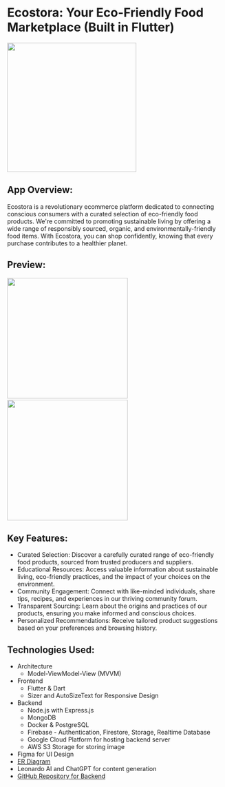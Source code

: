 # Ecostora: Your Eco-Friendly Food Marketplace (Built in Flutter)

<img src="https://github.com/curiouslumber/Ecostora/blob/main/images/AppIcons/playstore.png" width="300">

## App Overview:
Ecostora is a revolutionary ecommerce platform dedicated to connecting conscious consumers with a curated selection of eco-friendly food products. We're committed to promoting sustainable living by offering a wide range of responsibly sourced, organic, and environmentally-friendly food items. With Ecostora, you can shop confidently, knowing that every purchase contributes to a healthier planet.

## Preview:
<img src="https://github.com/curiouslumber/Ecostora/blob/main/images/pages/screen1.1.jpg" width="280">&nbsp;&nbsp;&nbsp;&nbsp;&nbsp;<img src="https://github.com/curiouslumber/Ecostora/blob/main/images/pages/screen2.1.jpg" width="280">

## Key Features:
- Curated Selection: Discover a carefully curated range of eco-friendly food products, sourced from trusted producers and suppliers.
- Educational Resources: Access valuable information about sustainable living, eco-friendly practices, and the impact of your choices on the environment.
- Community Engagement: Connect with like-minded individuals, share tips, recipes, and experiences in our thriving community forum.
- Transparent Sourcing: Learn about the origins and practices of our products, ensuring you make informed and conscious choices.
- Personalized Recommendations: Receive tailored product suggestions based on your preferences and browsing history.

## Technologies Used:
- Architecture
  - Model-ViewModel-View (MVVM)
- Frontend
  - Flutter & Dart
  - Sizer and AutoSizeText for Responsive Design
- Backend
  - Node.js with Express.js
  - MongoDB 
  - Docker & PostgreSQL
  - Firebase - Authentication, Firestore, Storage, Realtime Database
  - Google Cloud Platform for hosting backend server
  - AWS S3 Storage for storing image
- Figma for UI Design
- <a href="https://lucid.app/documents/view/220df197-a4ee-4fca-af96-4de814505bb4">ER Diagram</a>
- Leonardo AI and ChatGPT for content generation
- <a href="https://lucid.app/documents/view/220df197-a4ee-4fca-af96-4de814505bb4">GitHub Repository for Backend</a>
